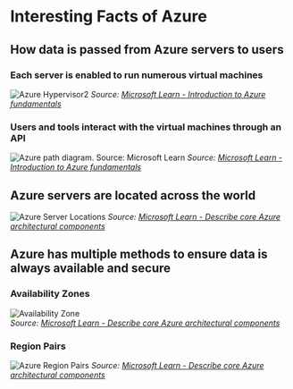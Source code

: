# Interesting Facts of Azure

## How data is passed from Azure servers to users
### Each server is enabled to run numerous virtual machines
![Azure Hypervisor2](https://user-images.githubusercontent.com/37159376/131197240-918c1cf0-187e-484c-a38c-45467dc6f873.png)
_Source: [Microsoft Learn - Introduction to Azure fundamentals](https://docs.microsoft.com/en-us/learn/modules/intro-to-azure-fundamentals/what-is-microsoft-azure)_

### Users and tools interact with the virtual machines through an API
![Azure path diagram. Source: Microsoft Learn](https://user-images.githubusercontent.com/37159376/131193586-91a5a623-bf5f-492d-a64d-cd1cae3da85b.png)
_Source: [Microsoft Learn - Introduction to Azure fundamentals](https://docs.microsoft.com/en-us/learn/modules/intro-to-azure-fundamentals/what-is-microsoft-azure)_

## Azure servers are located across the world
![Azure Server Locations](https://docs.microsoft.com/en-us/learn/azure-fundamentals/azure-architecture-fundamentals/media/regions-small-be724495.png)
_Source: [Microsoft Learn - Describe core Azure architectural components](https://docs.microsoft.com/en-us/learn/modules/azure-architecture-fundamentals/regions-availability-zones)_

## Azure has multiple methods to ensure data is always available and secure
### Availability Zones
![Availability Zone](https://docs.microsoft.com/en-us/learn/azure-fundamentals/azure-architecture-fundamentals/media/availability-zones-5c3c490c.png)  
_Source: [Microsoft Learn - Describe core Azure architectural components](https://docs.microsoft.com/en-us/learn/modules/azure-architecture-fundamentals/regions-availability-zones)_

### Region Pairs
![Azure Region Pairs](https://docs.microsoft.com/en-us/learn/azure-fundamentals/azure-architecture-fundamentals/media/region-pairs-d9eb9728.png)
_Source: [Microsoft Learn - Describe core Azure architectural components](https://docs.microsoft.com/en-us/learn/modules/azure-architecture-fundamentals/regions-availability-zones)_
